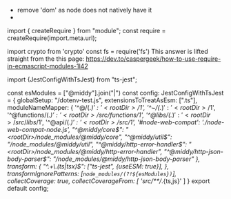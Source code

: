 
- remove 'dom' as node does not natively have it
- 
import { createRequire } from "module";
const require = createRequire(import.meta.url);

import crypto from 'crypto'
const fs = require('fs')
This answer is lifted straight from the this page: https://dev.to/caspergeek/how-to-use-require-in-ecmascript-modules-1l42

import {JestConfigWithTsJest} from "ts-jest";

const esModules = ["@middy"].join("|")
const config: JestConfigWithTsJest = {
globalSetup: "<rootDir>/dotenv-test.js",
extensionsToTreatAsEsm: [".ts"],
moduleNameMapper: {
'^@/(.*)$': '<rootDir>/$1',
'^~/(.*)$': '<rootDir>/$1',
'^@functions/(.*)$': '<rootDir>/src/functions/$1',
'^@libs/(.*)$': '<rootDir>/src/libs/$1',
'^@api/(.*)$': '<rootDir>/src/$1',
'#node-web-compat': './node-web-compat-node.js',
"^@middy/core$": "<rootDir>/node_modules/@middy/core",
"^@middy/util$": "<rootDir>/node_modules/@middy/util",
"^@middy/http-error-handler$": "<rootDir>/node_modules/@middy/http-error-handler",
"^@middy/http-json-body-parser$": "<rootDir>/node_modules/@middy/http-json-body-parser"
},
transform: {
"^.+\\.(ts|tsx)$": ["ts-jest", {useESM: true}],
},
transformIgnorePatterns: [`node_modules/(?!${esModules})`],
collectCoverage: true,
collectCoverageFrom: [
'src/**/*.{ts,js}'
]
}
export default config;
